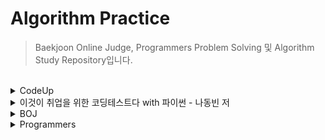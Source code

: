 # Algorithm Practice

> Baekjoon Online Judge, Programmers Problem Solving 및 Algorithm Study Repository입니다.

<br>
<details>
<summary>CodeUp</summary>

### Python 기초 100제
- [6001 - [기초-출력] 출력하기01(설명)(py)](https://github.com/ningpop/Algorithm-Practice/blob/master/CodeUp/Python_Basic_100/6001.py)
- [6002 - [기초-출력] 출력하기02(설명)(py)](https://github.com/ningpop/Algorithm-Practice/blob/master/CodeUp/Python_Basic_100/6002.py)
- [6003 - [기초-출력] 출력하기03(설명)(py)](https://github.com/ningpop/Algorithm-Practice/blob/master/CodeUp/Python_Basic_100/6003.py)
- [6004 - [기초-출력] 출력하기04(설명)(py)](https://github.com/ningpop/Algorithm-Practice/blob/master/CodeUp/Python_Basic_100/6004.py)
- [6005 - [기초-출력] 출력하기05(설명)(py)](https://github.com/ningpop/Algorithm-Practice/blob/master/CodeUp/Python_Basic_100/6005.py)
- [6006 - [기초-출력] 출력하기06(py)](https://github.com/ningpop/Algorithm-Practice/blob/master/CodeUp/Python_Basic_100/6006.py)
- [6007 - [기초-출력] 출력하기07(py)](https://github.com/ningpop/Algorithm-Practice/blob/master/CodeUp/Python_Basic_100/6007.py)
- [6008 - [기초-출력] 출력하기08(py)](https://github.com/ningpop/Algorithm-Practice/blob/master/CodeUp/Python_Basic_100/6008.py)
- [6009 - [기초-입출력] 문자 1개 입력받아 그대로 출력하기(설명)(py)](https://github.com/ningpop/Algorithm-Practice/blob/master/CodeUp/Python_Basic_100/6009.py)
- [6010 - [기초-입출력] 정수 1개 입력받아 int로 변환하여 출력하기(설명)(py)](https://github.com/ningpop/Algorithm-Practice/blob/master/CodeUp/Python_Basic_100/6010.py)
- [6011 - [기초-입출력] 실수 1개 입력받아 변환하여 출력하기(설명)(py)](https://github.com/ningpop/Algorithm-Practice/blob/master/CodeUp/Python_Basic_100/6011.py)
- [6012 - [기초-입출력] 정수 2개 입력받아 그대로 출력하기1(설명)(py)](https://github.com/ningpop/Algorithm-Practice/blob/master/CodeUp/Python_Basic_100/6012.py)
- [6013 - [기초-입출력] 문자 2개 입력받아 순서 바꿔 출력하기1(py)](https://github.com/ningpop/Algorithm-Practice/blob/master/CodeUp/Python_Basic_100/6013.py)
- [6014 - [기초-입출력] 실수 1개 입력받아 3번 출력하기(py)](https://github.com/ningpop/Algorithm-Practice/blob/master/CodeUp/Python_Basic_100/6014.py)
- [6015 - [기초-입출력] 정수 2개 입력받아 그대로 출력하기2(설명)(py)](https://github.com/ningpop/Algorithm-Practice/blob/master/CodeUp/Python_Basic_100/6015.py)
- [6016 - [기초-입출력] 문자 2개 입력받아 순서 바꿔 출력하기2(설명)(py)](https://github.com/ningpop/Algorithm-Practice/blob/master/CodeUp/Python_Basic_100/6016.py)
- [6017 - [기초-입출력] 문장 1개 입력받아 3번 출력하기(설명)(py)](https://github.com/ningpop/Algorithm-Practice/blob/master/CodeUp/Python_Basic_100/6017.py)
- [6018 - [기초-입출력] 시간 입력받아 그대로 출력하기(설명)(py)](https://github.com/ningpop/Algorithm-Practice/blob/master/CodeUp/Python_Basic_100/6018.py)
- [6019 - [기초-입출력] 연월일 입력받아 순서 바꿔 출력하기(py)](https://github.com/ningpop/Algorithm-Practice/blob/master/CodeUp/Python_Basic_100/6019.py)
- [6020 - [기초-입출력] 주민번호 입력받아 형태 바꿔 출력하기(py)](https://github.com/ningpop/Algorithm-Practice/blob/master/CodeUp/Python_Basic_100/6020.py)
- [6021 - [기초-입출력] 단어 1개 입력받아 나누어 출력하기(설명)(py)](https://github.com/ningpop/Algorithm-Practice/blob/master/CodeUp/Python_Basic_100/6021.py)
- [6022 - [기초-입출력] 연월일 입력받아 나누어 출력하기(설명)(py)](https://github.com/ningpop/Algorithm-Practice/blob/master/CodeUp/Python_Basic_100/6022.py)
- [6023 - [기초-입출력] 시분초 입력받아 분만 출력하기(py)](https://github.com/ningpop/Algorithm-Practice/blob/master/CodeUp/Python_Basic_100/6023.py)
- [6024 - [기초-입출력] 단어 2개 입력받아 이어 붙이기(설명)(py)](https://github.com/ningpop/Algorithm-Practice/blob/master/CodeUp/Python_Basic_100/6024.py)
- [6025 - [기초-값변환] 정수 2개 입력받아 합 계산하기(설명)(py)](https://github.com/ningpop/Algorithm-Practice/blob/master/CodeUp/Python_Basic_100/6025.py)
- [6026 - [기초-값변환] 실수 2개 입력받아 합 계산하기(설명)(py)](https://github.com/ningpop/Algorithm-Practice/blob/master/CodeUp/Python_Basic_100/6026.py)
- [6027 - [기초-출력변환] 10진 정수 입력받아 16진수로 출력하기1(설명)(py)](https://github.com/ningpop/Algorithm-Practice/blob/master/CodeUp/Python_Basic_100/6027.py)
- [6028 - [기초-출력변환] 10진 정수 입력받아 16진수로 출력하기2(설명)(py)](https://github.com/ningpop/Algorithm-Practice/blob/master/CodeUp/Python_Basic_100/6028.py)
- [6029 - [기초-값변환] 16진 정수 입력받아 8진수로 출력하기(설명)(py)](https://github.com/ningpop/Algorithm-Practice/blob/master/CodeUp/Python_Basic_100/6029.py)
- [6030 - [기초-값변환] 영문자 1개 입력받아 10진수로 변환하기(설명)(py)](https://github.com/ningpop/Algorithm-Practice/blob/master/CodeUp/Python_Basic_100/6030.py)
- [6031 - [기초-값변환] 정수 입력받아 유니코드 문자로 변환하기(설명)(py)](https://github.com/ningpop/Algorithm-Practice/blob/master/CodeUp/Python_Basic_100/6031.py)
- [6032 - [기초-산술연산] 정수 1개 입력받아 부호 바꾸기(설명)(py)](https://github.com/ningpop/Algorithm-Practice/blob/master/CodeUp/Python_Basic_100/6032.py)
- [6033 - [기초-산술연산] 문자 1개 입력받아 다음 문자 출력하기(설명)(py)](https://github.com/ningpop/Algorithm-Practice/blob/master/CodeUp/Python_Basic_100/6033.py)
- [6034 - [기초-산술연산] 정수 2개 입력받아 차 계산하기(설명)(py)](https://github.com/ningpop/Algorithm-Practice/blob/master/CodeUp/Python_Basic_100/6034.py)
- [6035 - [기초-산술연산] 실수 2개 입력받아 곱 계산하기(설명)(py)](https://github.com/ningpop/Algorithm-Practice/blob/master/CodeUp/Python_Basic_100/6035.py)
- [6036 - [기초-산술연산] 단어 여러 번 출력하기(설명)(py)](https://github.com/ningpop/Algorithm-Practice/blob/master/CodeUp/Python_Basic_100/6036.py)
- [6037 - [기초-산술연산] 문장 여러 번 출력하기(설명)(py)](https://github.com/ningpop/Algorithm-Practice/blob/master/CodeUp/Python_Basic_100/6037.py)
- [6038 - [기초-산술연산] 정수 2개 입력받아 거듭제곱 계산하기(설명)(py)](https://github.com/ningpop/Algorithm-Practice/blob/master/CodeUp/Python_Basic_100/6038.py)
- [6039 - [기초-산술연산] 실수 2개 입력받아 거듭제곱 계산하기(py)](https://github.com/ningpop/Algorithm-Practice/blob/master/CodeUp/Python_Basic_100/6039.py)
- [6040 - [기초-산술연산] 정수 2개 입력받아 나눈 몫 계산하기(설명)(py)](https://github.com/ningpop/Algorithm-Practice/blob/master/CodeUp/Python_Basic_100/6040.py)
- [6041 - [기초-산술연산] 정수 2개 입력받아 나눈 나머지 계산하기(설명)(py)](https://github.com/ningpop/Algorithm-Practice/blob/master/CodeUp/Python_Basic_100/6041.py)
- [6042 - [기초-값변환] 실수 1개 입력받아 소숫점이하 자리 변환하기(설명)(py)](https://github.com/ningpop/Algorithm-Practice/blob/master/CodeUp/Python_Basic_100/6042.py)
- [6043 - [기초-산술연산] 실수 2개 입력받아 나눈 결과 계산하기(py)](https://github.com/ningpop/Algorithm-Practice/blob/master/CodeUp/Python_Basic_100/6043.py)
- [6044 - [기초-산술연산] 정수 2개 입력받아 자동 계산하기(py)](https://github.com/ningpop/Algorithm-Practice/blob/master/CodeUp/Python_Basic_100/6044.py)
- [6045 - [기초-산술연산] 정수 3개 입력받아 합과 평균 출력하기(설명)(py)](https://github.com/ningpop/Algorithm-Practice/blob/master/CodeUp/Python_Basic_100/6045.py)
- [6046 - [기초-비트시프트연산] 정수 1개 입력받아 2배 곱해 출력하기(설명)(py)](https://github.com/ningpop/Algorithm-Practice/blob/master/CodeUp/Python_Basic_100/6046.py)
- [6047 - [기초-비트시프트연산] 2의 거듭제곱 배로 곱해 출력하기(설명)(py)](https://github.com/ningpop/Algorithm-Practice/blob/master/CodeUp/Python_Basic_100/6047.py)
- [6048 - [기초-비교연산] 정수 2개 입력받아 비교하기1(설명)(py)](https://github.com/ningpop/Algorithm-Practice/blob/master/CodeUp/Python_Basic_100/6048.py)
- [6049 - [기초-비교연산] 정수 2개 입력받아 비교하기2(설명)(py)](https://github.com/ningpop/Algorithm-Practice/blob/master/CodeUp/Python_Basic_100/6049.py)
- [6050 - [기초-비교연산] 정수 2개 입력받아 비교하기3(설명)(py)](https://github.com/ningpop/Algorithm-Practice/blob/master/CodeUp/Python_Basic_100/6050.py)
- [6051 - [기초-비교연산] 정수 2개 입력받아 비교하기4(설명)(py)](https://github.com/ningpop/Algorithm-Practice/blob/master/CodeUp/Python_Basic_100/6051.py)
- [6052 - [기초-논리연산] 정수 입력받아 참 거짓 평가하기(설명)(py)](https://github.com/ningpop/Algorithm-Practice/blob/master/CodeUp/Python_Basic_100/6052.py)
- [6053 - [기초-논리연산] 참 거짓 바꾸기(설명)(py)](https://github.com/ningpop/Algorithm-Practice/blob/master/CodeUp/Python_Basic_100/6053.py)
- [6054 - [기초-논리연산] 둘 다 참일 경우만 참 출력하기(설명)(py)](https://github.com/ningpop/Algorithm-Practice/blob/master/CodeUp/Python_Basic_100/6054.py)
- [6055 - [기초-논리연산] 하나라도 참이면 참 출력하기(설명)(py)](https://github.com/ningpop/Algorithm-Practice/blob/master/CodeUp/Python_Basic_100/6055.py)
- [6056 - [기초-논리연산] 참/거짓이 서로 다를 때에만 참 출력하기(설명)(py)](https://github.com/ningpop/Algorithm-Practice/blob/master/CodeUp/Python_Basic_100/6056.py)
- [6057 - [기초-논리연산] 참/거짓이 서로 같을 때에만 참 출력하기(설명)(py)](https://github.com/ningpop/Algorithm-Practice/blob/master/CodeUp/Python_Basic_100/6057.py)
- [6058 - [기초-논리연산] 둘 다 거짓일 경우만 참 출력하기(py)](https://github.com/ningpop/Algorithm-Practice/blob/master/CodeUp/Python_Basic_100/6058.py)
- [6059 - [기초-비트단위논리연산] 비트단위로 NOT 하여 출력하기(설명)(py)](https://github.com/ningpop/Algorithm-Practice/blob/master/CodeUp/Python_Basic_100/6059.py)
- [6060 - [기초-비트단위논리연산] 비트단위로 AND 하여 출력하기(설명)(py)](https://github.com/ningpop/Algorithm-Practice/blob/master/CodeUp/Python_Basic_100/6060.py)
- [6061 - [기초-비트단위논리연산] 비트단위로 OR 하여 출력하기(설명)(py)](https://github.com/ningpop/Algorithm-Practice/blob/master/CodeUp/Python_Basic_100/6061.py)
- [6062 - [기초-비트단위논리연산] 비트단위로 XOR 하여 출력하기(설명)(py)](https://github.com/ningpop/Algorithm-Practice/blob/master/CodeUp/Python_Basic_100/6062.py)
- [6063 - [기초-3항연산] 정수 2개 입력받아 큰 값 출력하기(설명)(py)](https://github.com/ningpop/Algorithm-Practice/blob/master/CodeUp/Python_Basic_100/6063.py)
- [6064 - [기초-3항연산] 정수 3개 입력받아 가장 작은 값 출력하기(설명)(py)](https://github.com/ningpop/Algorithm-Practice/blob/master/CodeUp/Python_Basic_100/6064.py)
- [6065 - [기초-조건/선택실행구조] 정수 3개 입력받아 짝수만 출력하기(설명)(py)](https://github.com/ningpop/Algorithm-Practice/blob/master/CodeUp/Python_Basic_100/6065.py)
- [6066 - [기초-조건/선택실행구조] 정수 3개 입력받아 짝/홀 출력하기(설명)(py)](https://github.com/ningpop/Algorithm-Practice/blob/master/CodeUp/Python_Basic_100/6066.py)
- [6067 - [기초-조건/선택실행구조] 정수 1개 입력받아 분류하기(설명)(py)](https://github.com/ningpop/Algorithm-Practice/blob/master/CodeUp/Python_Basic_100/6067.py)
- [6068 - [기초-조건/선택실행구조] 점수 입력받아 평가 출력하기(설명)(py)](https://github.com/ningpop/Algorithm-Practice/blob/master/CodeUp/Python_Basic_100/6068.py)
- [6069 - [기초-조건/선택실행구조] 평가 입력받아 다르게 출력하기(py)](https://github.com/ningpop/Algorithm-Practice/blob/master/CodeUp/Python_Basic_100/6069.py)
- [6070 - [기초-조건/선택실행구조] 월 입력받아 계절 출력하기(설명)(py)](https://github.com/ningpop/Algorithm-Practice/blob/master/CodeUp/Python_Basic_100/6070.py)
- [6071 - [기초-반복실행구조] 0 입력될 때까지 무한 출력하기(설명)(py)](https://github.com/ningpop/Algorithm-Practice/blob/master/CodeUp/Python_Basic_100/6071.py)
- [6072 - [기초-반복실행구조] 정수 1개 입력받아 카운트다운 출력하기1(설명)(py)](https://github.com/ningpop/Algorithm-Practice/blob/master/CodeUp/Python_Basic_100/6072.py)
- [6073 - [기초-반복실행구조] 정수 1개 입력받아 카운트다운 출력하기2(py)](https://github.com/ningpop/Algorithm-Practice/blob/master/CodeUp/Python_Basic_100/6073.py)
- [6074 - [기초-반복실행구조] 문자 1개 입력받아 알파벳 출력하기(설명)(py)](https://github.com/ningpop/Algorithm-Practice/blob/master/CodeUp/Python_Basic_100/6074.py)
- [6075 - [기초-반복실행구조] 정수 1개 입력받아 그 수까지 출력하기1(py)](https://github.com/ningpop/Algorithm-Practice/blob/master/CodeUp/Python_Basic_100/6075.py)
- [6076 - [기초-반복실행구조] 정수 1개 입력받아 그 수까지 출력하기2(설명)(py)](https://github.com/ningpop/Algorithm-Practice/blob/master/CodeUp/Python_Basic_100/6076.py)
- [6077 - [기초-종합] 짝수 합 구하기(설명)(py)](https://github.com/ningpop/Algorithm-Practice/blob/master/CodeUp/Python_Basic_100/6077.py)
- [6078 - [기초-종합] 원하는 문자가 입력될 때까지 반복 출력하기(py)](https://github.com/ningpop/Algorithm-Practice/blob/master/CodeUp/Python_Basic_100/6078.py)
- [6079 - [기초-종합] 언제까지 더해야 할까?(py)](https://github.com/ningpop/Algorithm-Practice/blob/master/CodeUp/Python_Basic_100/6079.py)
- [6080 - [기초-종합] 주사위 2개 던지기(설명)(py)](https://github.com/ningpop/Algorithm-Practice/blob/master/CodeUp/Python_Basic_100/6080.py)
- [6081 - [기초-종합] 16진수 구구단 출력하기(py)](https://github.com/ningpop/Algorithm-Practice/blob/master/CodeUp/Python_Basic_100/6081.py)
- [6082 - [기초-종합] 3 6 9 게임의 왕이 되자(설명)(py)](https://github.com/ningpop/Algorithm-Practice/blob/master/CodeUp/Python_Basic_100/6082.py)
- [6083 - [기초-종합] 빛 섞어 색 만들기(설명)(py)](https://github.com/ningpop/Algorithm-Practice/blob/master/CodeUp/Python_Basic_100/6083.py)
- [6084 - [기초-종합] 소리 파일 저장용량 계산하기(py)](https://github.com/ningpop/Algorithm-Practice/blob/master/CodeUp/Python_Basic_100/6084.py)
- [6085 - [기초-종합] 그림 파일 저장용량 계산하기(py)](https://github.com/ningpop/Algorithm-Practice/blob/master/CodeUp/Python_Basic_100/6085.py)
- [6086 - [기초-종합] 거기까지! 이제 그만~(설명)(py)](https://github.com/ningpop/Algorithm-Practice/blob/master/CodeUp/Python_Basic_100/6086.py)
- [6087 - [기초-종합] 3의 배수는 통과(설명)(py)](https://github.com/ningpop/Algorithm-Practice/blob/master/CodeUp/Python_Basic_100/6087.py)
- [6088 - [기초-종합] 수 나열하기1(py)](https://github.com/ningpop/Algorithm-Practice/blob/master/CodeUp/Python_Basic_100/6088.py)
- [6089 - [기초-종합] 수 나열하기2(py)](https://github.com/ningpop/Algorithm-Practice/blob/master/CodeUp/Python_Basic_100/6089.py)
- [6090 - [기초-종합] 수 나열하기3(py)](https://github.com/ningpop/Algorithm-Practice/blob/master/CodeUp/Python_Basic_100/6090.py)
- [6091 - [기초-종합] 함께 문제 푸는 날(설명)(py)](https://github.com/ningpop/Algorithm-Practice/blob/master/CodeUp/Python_Basic_100/6091.py)
- [6092 - [기초-리스트] 이상한 출석 번호 부르기1(설명)(py)](https://github.com/ningpop/Algorithm-Practice/blob/master/CodeUp/Python_Basic_100/6092.py)
- [6093 - [기초-리스트] 이상한 출석 번호 부르기2(py)](https://github.com/ningpop/Algorithm-Practice/blob/master/CodeUp/Python_Basic_100/6093.py)
- [6094 - [기초-리스트] 이상한 출석 번호 부르기3(py)](https://github.com/ningpop/Algorithm-Practice/blob/master/CodeUp/Python_Basic_100/6094.py)
- [6095 - [기초-리스트] 바둑판에 흰 돌 놓기(설명)(py)](https://github.com/ningpop/Algorithm-Practice/blob/master/CodeUp/Python_Basic_100/6095.py)
- [6096 - [기초-리스트] 바둑알 십자 뒤집기(py)](https://github.com/ningpop/Algorithm-Practice/blob/master/CodeUp/Python_Basic_100/6096.py)
- [6097 - [기초-리스트] 설탕과자 뽑기(py)](https://github.com/ningpop/Algorithm-Practice/blob/master/CodeUp/Python_Basic_100/6097.py)
- [6098 - [기초-리스트] 성실한 개미(py)](https://github.com/ningpop/Algorithm-Practice/blob/master/CodeUp/Python_Basic_100/6098.py)

### 기초1. 출력문
- [1001 - [기초-출력] 출력하기01(설명)](https://github.com/ningpop/Algorithm-Practice/blob/master/CodeUp/Basic1/1001.cpp)
- [1002 - [기초-출력] 출력하기02(설명)](https://github.com/ningpop/Algorithm-Practice/blob/master/CodeUp/Basic1/1002.cpp)
- [1003 - [기초-출력] 출력하기03(설명)](https://github.com/ningpop/Algorithm-Practice/blob/master/CodeUp/Basic1/1003.cpp)
- [1004 - [기초-출력] 출력하기04(설명)](https://github.com/ningpop/Algorithm-Practice/blob/master/CodeUp/Basic1/1004.cpp)
- [1005 - [기초-출력] 출력하기05(설명)](https://github.com/ningpop/Algorithm-Practice/blob/master/CodeUp/Basic1/1005.cpp)
- [1006 - [기초-출력] 출력하기06(설명)](https://github.com/ningpop/Algorithm-Practice/blob/master/CodeUp/Basic1/1006.cpp)
- [1007 - [기초-출력] 출력하기07(설명)](https://github.com/ningpop/Algorithm-Practice/blob/master/CodeUp/Basic1/1007.cpp)
- [1008 - [기초-출력] 출력하기08(설명)](https://github.com/ningpop/Algorithm-Practice/blob/master/CodeUp/Basic1/1008.cpp)
- [1101 - Hello, World!](https://github.com/ningpop/Algorithm-Practice/blob/master/CodeUp/Basic1/1101.py)
- [1102 - Hello, World! (줄 바꿈 버전)](https://github.com/ningpop/Algorithm-Practice/blob/master/CodeUp/Basic1/1102.py)
- [1103 - 폴더명 출력](https://github.com/ningpop/Algorithm-Practice/blob/master/CodeUp/Basic1/1103.py)
- [1106 - int의 범위](https://github.com/ningpop/Algorithm-Practice/blob/master/CodeUp/Basic1/1106.py)

### 기초2. 입출력문 및 연산자
- [1010 - [기초-입출력] 정수 1개 입력받아 그대로 출력하기(설명)](https://github.com/ningpop/Algorithm-Practice/blob/master/CodeUp/Basic2/1010.cpp)
- [1011 - [기초-입출력] 문자 1개 입력받아 그대로 출력하기(설명)](https://github.com/ningpop/Algorithm-Practice/blob/master/CodeUp/Basic2/1011.cpp)
- [1012 - [기초-입출력] 실수 1개 입력받아 그대로 출력하기(설명)](https://github.com/ningpop/Algorithm-Practice/blob/master/CodeUp/Basic2/1012.cpp)
- [1013 - [기초-입출력] 정수 2개 입력받아 그대로 출력하기(설명)](https://github.com/ningpop/Algorithm-Practice/blob/master/CodeUp/Basic2/1013.cpp)
- [1014 - [기초-입출력] 문자 2개 입력받아 순서 바꿔 출력하기(설명)](https://github.com/ningpop/Algorithm-Practice/blob/master/CodeUp/Basic2/1014.cpp)
- [1015 - [기초-입출력] 실수 입력받아 둘째 자리까지 출력하기(설명)](https://github.com/ningpop/Algorithm-Practice/blob/master/CodeUp/Basic2/1015.cpp)
- [1017 - [기초-입출력] 정수 1개 입력받아 3번 출력하기(설명)](https://github.com/ningpop/Algorithm-Practice/blob/master/CodeUp/Basic2/1017.cpp)
- [1018 - [기초-입출력] 시간 입력받아 그대로 출력하기(설명)](https://github.com/ningpop/Algorithm-Practice/blob/master/CodeUp/Basic2/1018.cpp)
- [1019 - [기초-입출력] 연월일 입력받아 그대로 출력하기](https://github.com/ningpop/Algorithm-Practice/blob/master/CodeUp/Basic2/1019.cpp)
- [1020 - [기초-입출력] 주민번호 입력받아 형태 바꿔 출력하기](https://github.com/ningpop/Algorithm-Practice/blob/master/CodeUp/Basic2/1020.cpp)
- [1021 - [기초-입출력] 단어 1개 입력받아 그대로 출력하기(설명)](https://github.com/ningpop/Algorithm-Practice/blob/master/CodeUp/Basic2/1021.cpp)
- [1022 - [기초-입출력] 문장 1개 입력받아 그대로 출력하기(설명)](https://github.com/ningpop/Algorithm-Practice/blob/master/CodeUp/Basic2/1022.cpp)
- [1023 - [기초-입출력] 실수 1개 입력받아 부분별로 출력하기(설명)](https://github.com/ningpop/Algorithm-Practice/blob/master/CodeUp/Basic2/1023.cpp)
- [1024 - [기초-입출력] 단어 1개 입력받아 나누어 출력하기(설명)](https://github.com/ningpop/Algorithm-Practice/blob/master/CodeUp/Basic2/1024.cpp)
- [1025 - [기초-입출력] 정수 1개 입력받아 나누어 출력하기(설명)](https://github.com/ningpop/Algorithm-Practice/blob/master/CodeUp/Basic2/1025.cpp)
- [1026 - [기초-입출력] 시분초 입력받아 분만 출력하기(설명)](https://github.com/ningpop/Algorithm-Practice/blob/master/CodeUp/Basic2/1026.cpp)
- [1027 - [기초-입출력] 년월일 입력 받아 형식 바꿔 출력하기(설명)](https://github.com/ningpop/Algorithm-Practice/blob/master/CodeUp/Basic2/1027.cpp)
- [1028 - [기초-데이터형] 정수 1개 입력받아 그대로 출력하기2(설명)](https://github.com/ningpop/Algorithm-Practice/blob/master/CodeUp/Basic2/1028.cpp)
- [1029 - [기초-데이터형] 실수 1개 입력받아 그대로 출력하기2(설명)](https://github.com/ningpop/Algorithm-Practice/blob/master/CodeUp/Basic2/1029.cpp)
- [1030 - [기초-데이터형] 정수 1개 입력받아 그대로 출력하기3(설명)](https://github.com/ningpop/Algorithm-Practice/blob/master/CodeUp/Basic2/1030.cpp)
- [1031 - [기초-출력변환] 10진 정수 1개 입력받아 8진수로 출력하기(설명)](https://github.com/ningpop/Algorithm-Practice/blob/master/CodeUp/Basic2/1031.cpp)
- [1032 - [기초-출력변환] 10진 정수 입력받아 16진수로 출력하기1(설명)](https://github.com/ningpop/Algorithm-Practice/blob/master/CodeUp/Basic2/1032.cpp)
- [1033 - [기초-출력변환] 10진 정수 입력받아 16진수로 출력하기2(설명)](https://github.com/ningpop/Algorithm-Practice/blob/master/CodeUp/Basic2/1033.cpp)
- [1034 - [기초-출력변환] 8진 정수 1개 입력받아 10진수로 출력하기(설명)](https://github.com/ningpop/Algorithm-Practice/blob/master/CodeUp/Basic2/1034.cpp)
- [1035 - [기초-출력변환] 16진 정수 1개 입력받아 8진수로 출력하기(설명)](https://github.com/ningpop/Algorithm-Practice/blob/master/CodeUp/Basic2/1035.cpp)
- [1036 - [기초-출력변환] 영문자 1개 입력받아 10진수로 출력하기(설명)](https://github.com/ningpop/Algorithm-Practice/blob/master/CodeUp/Basic2/1036.cpp)
- [1037 - [기초-출력변환] 정수 입력받아 아스키 문자로 출력하기](https://github.com/ningpop/Algorithm-Practice/blob/master/CodeUp/Basic2/1037.cpp)
- [1038 - [기초-산술연산] 정수 2개 입력받아 합 출력하기1(설명)](https://github.com/ningpop/Algorithm-Practice/blob/master/CodeUp/Basic2/1038.cpp)
- [1039 - [기초-산술연산] 정수 2개 입력받아 합 출력하기2(설명)](https://github.com/ningpop/Algorithm-Practice/blob/master/CodeUp/Basic2/1039.cpp)
- [1040 - [기초-산술연산] 정수 1개 입력받아 부호 바꿔 출력하기(설명)](https://github.com/ningpop/Algorithm-Practice/blob/master/CodeUp/Basic2/1040.cpp)
- [1041 - [기초-산술연산] 문자 1개 입력받아 다음 문자 출력하기(설명)](https://github.com/ningpop/Algorithm-Practice/blob/master/CodeUp/Basic2/1041.cpp)
- [1042 - [기초-산술연산] 정수 2개 입력받아 나눈 몫 출력하기(설명)](https://github.com/ningpop/Algorithm-Practice/blob/master/CodeUp/Basic2/1042.cpp)
- [1043 - [기초-산술연산] 정수 2개 입력받아 나눈 나머지 출력하기(설명)](https://github.com/ningpop/Algorithm-Practice/blob/master/CodeUp/Basic2/1043.cpp)
- [1044 - [기초-산술연산] 정수 1개 입력받아 1 더해 출력하기(설명)](https://github.com/ningpop/Algorithm-Practice/blob/master/CodeUp/Basic2/1044.cpp)
- [1045 - [기초-산술연산] 정수 2개 입력받아 자동 계산하기](https://github.com/ningpop/Algorithm-Practice/blob/master/CodeUp/Basic2/1045.cpp)
- [1046 - [기초-산술연산] 정수 3개 입력받아 합과 평균 출력하기](https://github.com/ningpop/Algorithm-Practice/blob/master/CodeUp/Basic2/1046.cpp)
- [1047 - [기초-비트시프트연산] 정수 1개 입력받아 2배 곱해 출력하기(설명)](https://github.com/ningpop/Algorithm-Practice/blob/master/CodeUp/Basic2/1047.cpp)
- [1048 - [기초-비트시프트연산] 한 번에 2의 거듭제곱 배로 출력하기(설명)](https://github.com/ningpop/Algorithm-Practice/blob/master/CodeUp/Basic2/1048.cpp)
- [1049 - [기초-비교연산] 두 정수 입력받아 비교하기1(설명)](https://github.com/ningpop/Algorithm-Practice/blob/master/CodeUp/Basic2/1049.cpp)
- [1050 - [기초-비교연산] 두 정수 입력받아 비교하기2(설명)](https://github.com/ningpop/Algorithm-Practice/blob/master/CodeUp/Basic2/1050.cpp)
- [1051 - [기초-비교연산] 두 정수 입력받아 비교하기3(설명)](https://github.com/ningpop/Algorithm-Practice/blob/master/CodeUp/Basic2/1051.cpp)
- [1052 - [기초-비교연산] 두 정수 입력받아 비교하기4(설명)](https://github.com/ningpop/Algorithm-Practice/blob/master/CodeUp/Basic2/1052.cpp)
- [1053 - [기초-논리연산] 참 거짓 바꾸기(설명)](https://github.com/ningpop/Algorithm-Practice/blob/master/CodeUp/Basic2/1053.cpp)
- [1054 - [기초-논리연산] 둘 다 참일 경우만 참 출력하기(설명)](https://github.com/ningpop/Algorithm-Practice/blob/master/CodeUp/Basic2/1054.cpp)
- [1055 - [기초-논리연산] 하나라도 참이면 참 출력하기(설명)](https://github.com/ningpop/Algorithm-Practice/blob/master/CodeUp/Basic2/1055.cpp)
- [1056 - [기초-논리연산] 참/거짓이 서로 다를 때에만 참 출력하기(설명)](https://github.com/ningpop/Algorithm-Practice/blob/master/CodeUp/Basic2/1056.cpp)
- [1057 - [기초-논리연산] 참/거짓이 서로 같을 때에만 참 출력하기](https://github.com/ningpop/Algorithm-Practice/blob/master/CodeUp/Basic2/1057.cpp)
- [1058 - [기초-논리연산] 둘 다 거짓일 경우만 참 출력하기](https://github.com/ningpop/Algorithm-Practice/blob/master/CodeUp/Basic2/1058.cpp)
- [1059 - [기초-비트단위논리연산] 비트단위로 NOT 하여 출력하기(설명)](https://github.com/ningpop/Algorithm-Practice/blob/master/CodeUp/Basic2/1059.cpp)
- [1060 - [기초-비트단위논리연산] 비트단위로 AND 하여 출력하기(설명)](https://github.com/ningpop/Algorithm-Practice/blob/master/CodeUp/Basic2/1060.cpp)
- [1061 - [기초-비트단위논리연산] 비트단위로 OR 하여 출력하기(설명)](https://github.com/ningpop/Algorithm-Practice/blob/master/CodeUp/Basic2/1061.cpp)
- [1062 - [기초-비트단위논리연산] 비트단위로 XOR 하여 출력하기(설명)](https://github.com/ningpop/Algorithm-Practice/blob/master/CodeUp/Basic2/1062.cpp)
- [1063 - [기초-삼항연산] 두 정수 입력받아 큰 수 출력하기(설명)](https://github.com/ningpop/Algorithm-Practice/blob/master/CodeUp/Basic2/1063.cpp)
- [1064 - [기초-삼항연산] 정수 3개 입력받아 가장 작은 수 출력하기(설명)](https://github.com/ningpop/Algorithm-Practice/blob/master/CodeUp/Basic2/1064.cpp)
- [1085 - [기초-종합] 소리 파일 저장용량 계산하기(설명)](https://github.com/ningpop/Algorithm-Practice/blob/master/CodeUp/Basic2/1085.cpp)
- [1086 - [기초-종합] 그림 파일 저장용량 계산하기(설명)](https://github.com/ningpop/Algorithm-Practice/blob/master/CodeUp/Basic2/1086.cpp)
- [1110 - 정수 그대로 출력하기](https://github.com/ningpop/Algorithm-Practice/blob/master/CodeUp/Basic2/1110.py)
- [1111 - %출력](https://github.com/ningpop/Algorithm-Practice/blob/master/CodeUp/Basic2/1111.py)
- [1112 - 두 정수 출력](https://github.com/ningpop/Algorithm-Practice/blob/master/CodeUp/Basic2/1112.py)
- [1113 - 바꿔서 출력하기](https://github.com/ningpop/Algorithm-Practice/blob/master/CodeUp/Basic2/1113.py)
- [1114 - 두 정수의 덧셈](https://github.com/ningpop/Algorithm-Practice/blob/master/CodeUp/Basic2/1114.py)
- [1115 - 두 정수의 덧셈 (64비트)](https://github.com/ningpop/Algorithm-Practice/blob/master/CodeUp/Basic2/1115.py)
- [1116 - 사칙연산 계산기](https://github.com/ningpop/Algorithm-Practice/blob/master/CodeUp/Basic2/1116.py)
- [1117 - 두 실수의 곱](https://github.com/ningpop/Algorithm-Practice/blob/master/CodeUp/Basic2/1117.py)
- [1118 - 삼각형의 넓이 구하기](https://github.com/ningpop/Algorithm-Practice/blob/master/CodeUp/Basic2/1118.py)
- [1119 - 일을 시간으로 변환](https://github.com/ningpop/Algorithm-Practice/blob/master/CodeUp/Basic2/1119.py)
- [1120 - 세 수의 평균](https://github.com/ningpop/Algorithm-Practice/blob/master/CodeUp/Basic2/1120.py)
- [1121 - 나머지 구하기](https://github.com/ningpop/Algorithm-Practice/blob/master/CodeUp/Basic2/1121.py)
- [1122 - 초를 분/초로 변환](https://github.com/ningpop/Algorithm-Practice/blob/master/CodeUp/Basic2/1122.py)
- [1123 - 섭씨 온도를 화씨 온도로 변환](https://github.com/ningpop/Algorithm-Practice/blob/master/CodeUp/Basic2/1123.py)
- [1125 - 8진수 16진수 변환](https://github.com/ningpop/Algorithm-Practice/blob/master/CodeUp/Basic2/1125.py)
- [1131 - 문자 출력하기](https://github.com/ningpop/Algorithm-Practice/blob/master/CodeUp/Basic2/1131.py)
- [1132 - 문자열 출력하기](https://github.com/ningpop/Algorithm-Practice/blob/master/CodeUp/Basic2/1132.py)
- [1133 - 공백이 있는 문자열 입출력](https://github.com/ningpop/Algorithm-Practice/blob/master/CodeUp/Basic2/1133.py)
- [1135 - 관계연산자 1](https://github.com/ningpop/Algorithm-Practice/blob/master/CodeUp/Basic2/1135.py)
- [1136 - 관계연산자 2](https://github.com/ningpop/Algorithm-Practice/blob/master/CodeUp/Basic2/1136.py)
- [1137 - 관계연산자 3](https://github.com/ningpop/Algorithm-Practice/blob/master/CodeUp/Basic2/1137.py)
- [1138 - 논리 연산자(NOT)](https://github.com/ningpop/Algorithm-Practice/blob/master/CodeUp/Basic2/1138.py)
- [1139 - 논리 연산자(AND)](https://github.com/ningpop/Algorithm-Practice/blob/master/CodeUp/Basic2/1139.py)
- [1140 - 논리 연산자(OR)](https://github.com/ningpop/Algorithm-Practice/blob/master/CodeUp/Basic2/1140.py)
- [1143 - 비트 연산자(AND)](https://github.com/ningpop/Algorithm-Practice/blob/master/CodeUp/Basic2/1143.py)
- [1144 - 비트 연산자(OR)](https://github.com/ningpop/Algorithm-Practice/blob/master/CodeUp/Basic2/1144.py)
- [1147 - 비트 연산자(<<)](https://github.com/ningpop/Algorithm-Practice/blob/master/CodeUp/Basic2/1147.py)
- [1148 - 비트 연산자(>>)](https://github.com/ningpop/Algorithm-Practice/blob/master/CodeUp/Basic2/1148.py)
- [1149 - 두 수 중 큰 수](https://github.com/ningpop/Algorithm-Practice/blob/master/CodeUp/Basic2/1149.py)
- [1150 - 세 수 중 가장 작은 수](https://github.com/ningpop/Algorithm-Practice/blob/master/CodeUp/Basic2/1150.py)

### 기초3. if ~ else
- [1065 - [기초-조건/선택실행구조] 정수 3개 입력받아 짝수만 출력하기(설명)](https://github.com/ningpop/Algorithm-Practice/blob/master/CodeUp/Basic3/1065.cpp)
- [1066 - [기초-조건/선택실행구조] 정수 3개 입력받아 짝/홀 출력하기(설명)](https://github.com/ningpop/Algorithm-Practice/blob/master/CodeUp/Basic3/1066.cpp)
- [1067 - [기초-조건/선택실행구조] 정수 1개 입력받아 분석하기(설명)](https://github.com/ningpop/Algorithm-Practice/blob/master/CodeUp/Basic3/1067.cpp)
- [1068 - [기초-조건/선택실행구조] 정수 1개 입력받아 평가 출력하기(설명)](https://github.com/ningpop/Algorithm-Practice/blob/master/CodeUp/Basic3/1068.cpp)
- [1069 - [기초-조건/선택실행구조] 평가 입력받아 다르게 출력하기(설명)](https://github.com/ningpop/Algorithm-Practice/blob/master/CodeUp/Basic3/1069.cpp)
- [1070 - [기초-조건/선택실행구조] 월 입력받아 계절 출력하기(설명)](https://github.com/ningpop/Algorithm-Practice/blob/master/CodeUp/Basic3/1070.cpp)
- [1151 - 10보다 작은 수](https://github.com/ningpop/Algorithm-Practice/blob/master/CodeUp/Basic3/1151.py)
- [1152 - 10보다 작은 수 (else 버전)](https://github.com/ningpop/Algorithm-Practice/blob/master/CodeUp/Basic3/1152.py)
- [1153 - 두 수의 대소 비교](https://github.com/ningpop/Algorithm-Practice/blob/master/CodeUp/Basic3/1153.py)
- [1154 - 큰수 - 작은수](https://github.com/ningpop/Algorithm-Practice/blob/master/CodeUp/Basic3/1154.py)
- [1155 - 7의 배수](https://github.com/ningpop/Algorithm-Practice/blob/master/CodeUp/Basic3/1155.py)
- [1156 - 홀수 짝수 구별](https://github.com/ningpop/Algorithm-Practice/blob/master/CodeUp/Basic3/1156.py)
- [1157 - 특별한 공 던지기 1](https://github.com/ningpop/Algorithm-Practice/blob/master/CodeUp/Basic3/1157.py)
- [1158 - 특별한 공 던지기 2](https://github.com/ningpop/Algorithm-Practice/blob/master/CodeUp/Basic3/1158.py)
- [1159 - 특별한 공 던지기 3](https://github.com/ningpop/Algorithm-Practice/blob/master/CodeUp/Basic3/1159.py)
- [1160 - 아르바이트 가는 날](https://github.com/ningpop/Algorithm-Practice/blob/master/CodeUp/Basic3/1160.py)
- [1161 - 홀수와 짝수 그리고 더하기](https://github.com/ningpop/Algorithm-Practice/blob/master/CodeUp/Basic3/1161.py)
- [1162 - 당신의 사주를 봐 드립니다 1](https://github.com/ningpop/Algorithm-Practice/blob/master/CodeUp/Basic3/1162.py)
- [1163 - 당신의 사주를 봐 드립니다 2](https://github.com/ningpop/Algorithm-Practice/blob/master/CodeUp/Basic3/1163.py)
- [1164 - 터널 통과하기 1](https://github.com/ningpop/Algorithm-Practice/blob/master/CodeUp/Basic3/1164.py)
- [1165 - 축구의 신 1](https://github.com/ningpop/Algorithm-Practice/blob/master/CodeUp/Basic3/1165.py)
- [1166 - 윤년 판별](https://github.com/ningpop/Algorithm-Practice/blob/master/CodeUp/Basic3/1166.py)
- [1167 - 두 번째로 작은 수](https://github.com/ningpop/Algorithm-Practice/blob/master/CodeUp/Basic3/1167.py)
- [1168 - 나이 계산 1](https://github.com/ningpop/Algorithm-Practice/blob/master/CodeUp/Basic3/1168.py)
- [1169 - 나이 계산 2](https://github.com/ningpop/Algorithm-Practice/blob/master/CodeUp/Basic3/1169.py)
- [1170 - 당신의 학번은? 1](https://github.com/ningpop/Algorithm-Practice/blob/master/CodeUp/Basic3/1170.py)
- [1170 - 당신의 학번은? 2](https://github.com/ningpop/Algorithm-Practice/blob/master/CodeUp/Basic3/1170.py)
- [1170 - 세 수 정렬하기](https://github.com/ningpop/Algorithm-Practice/blob/master/CodeUp/Basic3/1170.py)
- [1170 - 30분전](https://github.com/ningpop/Algorithm-Practice/blob/master/CodeUp/Basic3/1170.py)
- [1180 - 만능 휴지통](https://github.com/ningpop/Algorithm-Practice/blob/master/CodeUp/Basic3/1180.py)
- [1201 - 정수 판별](https://github.com/ningpop/Algorithm-Practice/blob/master/CodeUp/Basic3/1201.py)
- [1202 - 등급 판정](https://github.com/ningpop/Algorithm-Practice/blob/master/CodeUp/Basic3/1202.py)
- [1203 - 비만도 측정 0](https://github.com/ningpop/Algorithm-Practice/blob/master/CodeUp/Basic3/1203.py)
- [1204 - 영어 서수로 표현하기](https://github.com/ningpop/Algorithm-Practice/blob/master/CodeUp/Basic3/1204.py)
- [1205 - 최댓값](https://github.com/ningpop/Algorithm-Practice/blob/master/CodeUp/Basic3/1205.py)
- [1206 - 배수](https://github.com/ningpop/Algorithm-Practice/blob/master/CodeUp/Basic3/1206.py)
- [1207 - 윷놀이](https://github.com/ningpop/Algorithm-Practice/blob/master/CodeUp/Basic3/1207.py)
- [1210 - 칼로리 계산하기](https://github.com/ningpop/Algorithm-Practice/blob/master/CodeUp/Basic3/1210.py)
- [1212 - 삼각형의 성립 조건](https://github.com/ningpop/Algorithm-Practice/blob/master/CodeUp/Basic3/1212.py)
- [1214 - 이 달은 며칠까지 있을까?](https://github.com/ningpop/Algorithm-Practice/blob/master/CodeUp/Basic3/1214.py)
- [1216 - 컨설팅 회사](https://github.com/ningpop/Algorithm-Practice/blob/master/CodeUp/Basic3/1216.py)
- [1218 - 삼각형 판단하기](https://github.com/ningpop/Algorithm-Practice/blob/master/CodeUp/Basic3/1218.py)
- [1222 - 축구의 신 2](https://github.com/ningpop/Algorithm-Practice/blob/master/CodeUp/Basic3/1222.py)
- [1224 - 분수 크기 비교](https://github.com/ningpop/Algorithm-Practice/blob/master/CodeUp/Basic3/1224.py)
- [1226 - 이번 주 로또](https://github.com/ningpop/Algorithm-Practice/blob/master/CodeUp/Basic3/1226.py)
- [1228 - 비만도 측정 1](https://github.com/ningpop/Algorithm-Practice/blob/master/CodeUp/Basic3/1228.py)
- [1229 - 비만도 측정 2](https://github.com/ningpop/Algorithm-Practice/blob/master/CodeUp/Basic3/1229.py)
- [1230 - 터널 통과하기 2](https://github.com/ningpop/Algorithm-Practice/blob/master/CodeUp/Basic3/1230.py)
- [1231 - 계산기 1](https://github.com/ningpop/Algorithm-Practice/blob/master/CodeUp/Basic3/1231.py)

### 기초4-1. 단순 반복문
- [1071 - [기초-반복실행구조] 0 입력될 때까지 무한 출력하기1(설명)](https://github.com/ningpop/Algorithm-Practice/blob/master/CodeUp/Basic4-1/1071.cpp)
- [1072 - [기초-반복실행구조] 정수 입력받아 계속 출력하기(설명)](https://github.com/ningpop/Algorithm-Practice/blob/master/CodeUp/Basic4-1/1072.cpp)
- [1073 - [기초-반복실행구조] 0 입력될 때까지 무한 출력하기2(설명)](https://github.com/ningpop/Algorithm-Practice/blob/master/CodeUp/Basic4-1/1073.cpp)
- [1074 - [기초-반복실행구조] 정수 1개 입력받아 카운트다운 출력하기1(설명)](https://github.com/ningpop/Algorithm-Practice/blob/master/CodeUp/Basic4-1/1074.cpp)
- [1075 - [기초-반복실행구조] 정수 1개 입력받아 카운트다운 출력하기2(설명)](https://github.com/ningpop/Algorithm-Practice/blob/master/CodeUp/Basic4-1/1075.cpp)
- [1076 - [기초-반복실행구조] 문자 1개 입력받아 알파벳 출력하기(설명)](https://github.com/ningpop/Algorithm-Practice/blob/master/CodeUp/Basic4-1/1076.cpp)
- [1077 - [기초-반복실행구조] 정수 1개 입력받아 그 수까지 출력하기(설명)](https://github.com/ningpop/Algorithm-Practice/blob/master/CodeUp/Basic4-1/1077.cpp)
- [1078 - [기초-종합] 짝수 합 구하기(설명)](https://github.com/ningpop/Algorithm-Practice/blob/master/CodeUp/Basic4-1/1078.cpp)
- [1079 - [기초-종합] 원하는 문자가 입력될 때까지 반복 출력하기](https://github.com/ningpop/Algorithm-Practice/blob/master/CodeUp/Basic4-1/1079.cpp)
- [1080 - [기초-종합] 언제까지 더해야 할까?](https://github.com/ningpop/Algorithm-Practice/blob/master/CodeUp/Basic4-1/1080.cpp)
- [1083 - [기초-종합] 3 6 9 게임의 왕이 되자!(설명)](https://github.com/ningpop/Algorithm-Practice/blob/master/CodeUp/Basic4-1/1083.cpp)
- [1087 - [기초-종합] 여기까지! 이제 그만~(설명)](https://github.com/ningpop/Algorithm-Practice/blob/master/CodeUp/Basic4-1/1087.cpp)
- [1088 - [기초-종합] 3의 배수는 통과?(설명)](https://github.com/ningpop/Algorithm-Practice/blob/master/CodeUp/Basic4-1/1088.cpp)
- [1089 - [기초-종합] 수 나열하기1](https://github.com/ningpop/Algorithm-Practice/blob/master/CodeUp/Basic4-1/1089.cpp)
- [1090 - [기초-종합] 수 나열하기2](https://github.com/ningpop/Algorithm-Practice/blob/master/CodeUp/Basic4-1/1090.cpp)

</details>

<details>
<summary>이것이 취업을 위한 코딩테스트다 with 파이썬 - 나동빈 저</summary>

### Part 02. 주요 알고리즘 이론과 실전 문제
- Chapter 03. 그리디
    - [예제 3-1. 거스름돈](https://github.com/ningpop/Algorithm-Practice/blob/master/이것이_취업을_위한_코딩테스트다/Part_02.주요_알고리즘_이론과_실전_문제/Chap03.그리디/3-1.예제_거스름돈.py)
    - [실전 3-2. 큰 수의 법칙-1](https://github.com/ningpop/Algorithm-Practice/blob/master/이것이_취업을_위한_코딩테스트다/Part_02.주요_알고리즘_이론과_실전_문제/Chap03.그리디/3-2.실전_큰_수의_법칙-1.py)
    - [실전 3-2. 큰 수의 법칙-2](https://github.com/ningpop/Algorithm-Practice/blob/master/이것이_취업을_위한_코딩테스트다/Part_02.주요_알고리즘_이론과_실전_문제/Chap03.그리디/3-2.실전_큰_수의_법칙-2.py)
    - [실전 3-3. 숫자 카드 게임-1](https://github.com/ningpop/Algorithm-Practice/blob/master/이것이_취업을_위한_코딩테스트다/Part_02.주요_알고리즘_이론과_실전_문제/Chap03.그리디/3-3.실전_숫자_카드_게임-1.py)
    - [실전 3-3. 숫자 카드 게임-2](https://github.com/ningpop/Algorithm-Practice/blob/master/이것이_취업을_위한_코딩테스트다/Part_02.주요_알고리즘_이론과_실전_문제/Chap03.그리디/3-3.실전_숫자_카드_게임-2.py)
    - [실전 3-4. 1이 될 때까지-1](https://github.com/ningpop/Algorithm-Practice/blob/master/이것이_취업을_위한_코딩테스트다/Part_02.주요_알고리즘_이론과_실전_문제/Chap03.그리디/3-4.실전_1이_될_때까지-1.py)
    - [실전 3-4. 1이 될 때까지-2](https://github.com/ningpop/Algorithm-Practice/blob/master/이것이_취업을_위한_코딩테스트다/Part_02.주요_알고리즘_이론과_실전_문제/Chap03.그리디/3-4.실전_1이_될_때까지-2.py)
- Chapter 04. 구현
    - [예제 4-1. 상하좌우](https://github.com/ningpop/Algorithm-Practice/blob/master/이것이_취업을_위한_코딩테스트다/Part_02.주요_알고리즘_이론과_실전_문제/Chap04.구현/4-1.예제_상하좌우.py)
    - [예제 4-2. 시각](https://github.com/ningpop/Algorithm-Practice/blob/master/이것이_취업을_위한_코딩테스트다/Part_02.주요_알고리즘_이론과_실전_문제/Chap04.구현/4-2.예제_시각.py)
    - [실전 4-3. 왕실의 나이트](https://github.com/ningpop/Algorithm-Practice/blob/master/이것이_취업을_위한_코딩테스트다/Part_02.주요_알고리즘_이론과_실전_문제/Chap04.구현/4-3.실전_왕실의_나이트.py)
    - [실전 4-4. 게임 개발](https://github.com/ningpop/Algorithm-Practice/blob/master/이것이_취업을_위한_코딩테스트다/Part_02.주요_알고리즘_이론과_실전_문제/Chap04.구현/4-4.실전_게임_개발.py)
- Chapter 05. DFS/BFS
    - [예제 5-1-1. 스택](https://github.com/ningpop/Algorithm-Practice/blob/master/이것이_취업을_위한_코딩테스트다/Part_02.주요_알고리즘_이론과_실전_문제/Chap05.DFS,BFS/5-1-1.예제_스택.py)
    - [예제 5-1-2. 큐](https://github.com/ningpop/Algorithm-Practice/blob/master/이것이_취업을_위한_코딩테스트다/Part_02.주요_알고리즘_이론과_실전_문제/Chap05.DFS,BFS/5-1-2.예제_큐.py)
    - [예제 5-1-3. 재귀 함수](https://github.com/ningpop/Algorithm-Practice/blob/master/이것이_취업을_위한_코딩테스트다/Part_02.주요_알고리즘_이론과_실전_문제/Chap05.DFS,BFS/5-1-3.예제_재귀_함수.py)
    - [예제 5-1-4. 재귀 함수 종료](https://github.com/ningpop/Algorithm-Practice/blob/master/이것이_취업을_위한_코딩테스트다/Part_02.주요_알고리즘_이론과_실전_문제/Chap05.DFS,BFS/5-1-4.예제_재귀_함수_종료.py)
    - [예제 5-1-5. 2가지 방식으로 구현한 팩토리얼](https://github.com/ningpop/Algorithm-Practice/blob/master/이것이_취업을_위한_코딩테스트다/Part_02.주요_알고리즘_이론과_실전_문제/Chap05.DFS,BFS/5-1-5.예제_2가지_방식으로_구현한_팩토리얼.py)
    - [예제 5-2-1. 인접 행렬 방식](https://github.com/ningpop/Algorithm-Practice/blob/master/이것이_취업을_위한_코딩테스트다/Part_02.주요_알고리즘_이론과_실전_문제/Chap05.DFS,BFS/5-2-1.예제_인접_행렬_방식.py)
    - [예제 5-2-2. 인접 리스트 방식](https://github.com/ningpop/Algorithm-Practice/blob/master/이것이_취업을_위한_코딩테스트다/Part_02.주요_알고리즘_이론과_실전_문제/Chap05.DFS,BFS/5-2-2.예제_인접_리스트_방식.py)
    - [예제 5-2-3. DFS](https://github.com/ningpop/Algorithm-Practice/blob/master/이것이_취업을_위한_코딩테스트다/Part_02.주요_알고리즘_이론과_실전_문제/Chap05.DFS,BFS/5-2-3.예제_DFS.py)
    - [예제 5-2-4. BFS](https://github.com/ningpop/Algorithm-Practice/blob/master/이것이_취업을_위한_코딩테스트다/Part_02.주요_알고리즘_이론과_실전_문제/Chap05.DFS,BFS/5-2-4.예제_BFS.py)
    - [실전 5-3. 음료수 얼려 먹기](https://github.com/ningpop/Algorithm-Practice/blob/master/이것이_취업을_위한_코딩테스트다/Part_02.주요_알고리즘_이론과_실전_문제/Chap05.DFS,BFS/5-3.실전_음료수_얼려_먹기.py)
    - [실전 5-4. 미로 탈출](https://github.com/ningpop/Algorithm-Practice/blob/master/이것이_취업을_위한_코딩테스트다/Part_02.주요_알고리즘_이론과_실전_문제/Chap05.DFS,BFS/5-4.실전_미로_탈출.py)
- Chapter 06. 정렬
    - [예제 6-1-1. 선택 정렬](https://github.com/ningpop/Algorithm-Practice/blob/master/이것이_취업을_위한_코딩테스트다/Part_02.주요_알고리즘_이론과_실전_문제/Chap06.정렬/6-1-1.예제_선택_정렬.py)
    - [예제 6-1-2. 삽입 정렬](https://github.com/ningpop/Algorithm-Practice/blob/master/이것이_취업을_위한_코딩테스트다/Part_02.주요_알고리즘_이론과_실전_문제/Chap06.정렬/6-1-2.예제_삽입_정렬.py)
    - [예제 6-1-3. 퀵 정렬](https://github.com/ningpop/Algorithm-Practice/blob/master/이것이_취업을_위한_코딩테스트다/Part_02.주요_알고리즘_이론과_실전_문제/Chap06.정렬/6-1-3.예제_퀵_정렬.py)
    - [예제 6-1-4. 퀵 정렬 파이썬](https://github.com/ningpop/Algorithm-Practice/blob/master/이것이_취업을_위한_코딩테스트다/Part_02.주요_알고리즘_이론과_실전_문제/Chap06.정렬/6-1-4.예제_퀵_정렬_파이썬.py)
    - [예제 6-1-5. 계수 정렬](https://github.com/ningpop/Algorithm-Practice/blob/master/이것이_취업을_위한_코딩테스트다/Part_02.주요_알고리즘_이론과_실전_문제/Chap06.정렬/6-1-5.예제_계수_정렬.py)
    - [실전 6-2. 위에서 아래로](https://github.com/ningpop/Algorithm-Practice/blob/master/이것이_취업을_위한_코딩테스트다/Part_02.주요_알고리즘_이론과_실전_문제/Chap06.정렬/6-2.실전_위에서_아래로.py)
    - [실전 6-3. 성적이 낮은 순서로 학생 출력하기](https://github.com/ningpop/Algorithm-Practice/blob/master/이것이_취업을_위한_코딩테스트다/Part_02.주요_알고리즘_이론과_실전_문제/Chap06.정렬/6-3.실전_성적이_낮은_순서로_학생_출력하기.py)
    - [실전 6-4. 두 배열의 원소 교체](https://github.com/ningpop/Algorithm-Practice/blob/master/이것이_취업을_위한_코딩테스트다/Part_02.주요_알고리즘_이론과_실전_문제/Chap06.정렬/6-4.실전_두_배열의_원소_교체.py)

### Part 03. 알고리즘 유형별 기출문제
- Chapter 11. 그리디 문제
    - [Q 01. 모험가 길드](https://github.com/ningpop/Algorithm-Practice/blob/master/이것이_취업을_위한_코딩테스트다/Part_03.알고리즘_유형별_기출문제/Chap11.그리디_문제/Q01.모험가_길드.py)
    - [Q 02. 곱하기 혹은 더하기](https://github.com/ningpop/Algorithm-Practice/blob/master/이것이_취업을_위한_코딩테스트다/Part_03.알고리즘_유형별_기출문제/Chap11.그리디_문제/Q02.곱하기_혹은_더하기.py)
    - [Q 03. 문자열 뒤집기](https://github.com/ningpop/Algorithm-Practice/blob/master/이것이_취업을_위한_코딩테스트다/Part_03.알고리즘_유형별_기출문제/Chap11.그리디_문제/Q03.문자열_뒤집기.py)
    - [Q 04. 만들 수 없는 금액](https://github.com/ningpop/Algorithm-Practice/blob/master/이것이_취업을_위한_코딩테스트다/Part_03.알고리즘_유형별_기출문제/Chap11.그리디_문제/Q04.만들_수_없는_금액.py)
    - [Q 05. 볼링공 고르기](https://github.com/ningpop/Algorithm-Practice/blob/master/이것이_취업을_위한_코딩테스트다/Part_03.알고리즘_유형별_기출문제/Chap11.그리디_문제/Q05.볼링공_고르기.py)
    - [Q 06. 무지의 먹방 라이브](https://github.com/ningpop/Algorithm-Practice/blob/master/이것이_취업을_위한_코딩테스트다/Part_03.알고리즘_유형별_기출문제/Chap11.그리디_문제/Q06.무지의_먹방_라이브.py)
- Chapter 12. 구현 문제
    - [Q 07. 럭키 스트레이트](https://github.com/ningpop/Algorithm-Practice/blob/master/이것이_취업을_위한_코딩테스트다/Part_03.알고리즘_유형별_기출문제/Chap12.구현_문제/Q07_럭키_스트레이트.py)
    - [Q 08. 문자열 재정렬](https://github.com/ningpop/Algorithm-Practice/blob/master/이것이_취업을_위한_코딩테스트다/Part_03.알고리즘_유형별_기출문제/Chap12.구현_문제/Q08_문자열_재정렬.py)
    - [Q 09. 문자열 압축](https://github.com/ningpop/Algorithm-Practice/blob/master/이것이_취업을_위한_코딩테스트다/Part_03.알고리즘_유형별_기출문제/Chap12.구현_문제/Q09_문자열_압축.py)
    - [Q 10. 자물쇠와 열쇠](https://github.com/ningpop/Algorithm-Practice/blob/master/이것이_취업을_위한_코딩테스트다/Part_03.알고리즘_유형별_기출문제/Chap12.구현_문제/Q10_자물쇠와_열쇠.py)
    - [Q 11. 뱀](https://github.com/ningpop/Algorithm-Practice/blob/master/이것이_취업을_위한_코딩테스트다/Part_03.알고리즘_유형별_기출문제/Chap12.구현_문제/Q11_뱀.py)
    - [Q 12. 기둥과 보 설치](https://github.com/ningpop/Algorithm-Practice/blob/master/이것이_취업을_위한_코딩테스트다/Part_03.알고리즘_유형별_기출문제/Chap12.구현_문제/Q12_기둥과_보_설치.py)
    - [Q 13. 치킨 배달](https://github.com/ningpop/Algorithm-Practice/blob/master/이것이_취업을_위한_코딩테스트다/Part_03.알고리즘_유형별_기출문제/Chap12.구현_문제/Q13_치킨_배달.py)
    - [Q 14. 외벽 점검](https://github.com/ningpop/Algorithm-Practice/blob/master/이것이_취업을_위한_코딩테스트다/Part_03.알고리즘_유형별_기출문제/Chap12.구현_문제/Q14_외벽_점검.py)
- Chapter 13. DFS/BFS 문제
    - [Q 15. 특정 거리의 도시 찾기](https://github.com/ningpop/Algorithm-Practice/blob/master/이것이_취업을_위한_코딩테스트다/Part_03.알고리즘_유형별_기출문제/Chap13.DFS,BFS_문제/Q15_특정_거리의_도시_찾기.py)
    - [Q 16. 연구소](https://github.com/ningpop/Algorithm-Practice/blob/master/이것이_취업을_위한_코딩테스트다/Part_03.알고리즘_유형별_기출문제/Chap13.DFS,BFS_문제/Q16_연구소.py)
    - [Q 17. 경쟁적 전염](https://github.com/ningpop/Algorithm-Practice/blob/master/이것이_취업을_위한_코딩테스트다/Part_03.알고리즘_유형별_기출문제/Chap13.DFS,BFS_문제/Q17_경쟁적_전염.py)
    - [Q 18. 괄호 변환](https://github.com/ningpop/Algorithm-Practice/blob/master/이것이_취업을_위한_코딩테스트다/Part_03.알고리즘_유형별_기출문제/Chap13.DFS,BFS_문제/Q18_괄호_변환.py)
    - [Q 19. 연산자 끼워 넣기](https://github.com/ningpop/Algorithm-Practice/blob/master/이것이_취업을_위한_코딩테스트다/Part_03.알고리즘_유형별_기출문제/Chap13.DFS,BFS_문제/Q19_연산자_끼워_넣기.py)
    - [Q 20. 감시 피하기](https://github.com/ningpop/Algorithm-Practice/blob/master/이것이_취업을_위한_코딩테스트다/Part_03.알고리즘_유형별_기출문제/Chap13.DFS,BFS_문제/Q20_감시_피하기.py)
    - [Q 21. 인구 이동](https://github.com/ningpop/Algorithm-Practice/blob/master/이것이_취업을_위한_코딩테스트다/Part_03.알고리즘_유형별_기출문제/Chap13.DFS,BFS_문제/Q21_인구_이동.py)
    - [Q 22. 블록 이동하기](https://github.com/ningpop/Algorithm-Practice/blob/master/이것이_취업을_위한_코딩테스트다/Part_03.알고리즘_유형별_기출문제/Chap13.DFS,BFS_문제/Q22_블록_이동하기.py)
- Chapter 14. 정렬 문제
    - [Q 23. 국영수](https://github.com/ningpop/Algorithm-Practice/blob/master/이것이_취업을_위한_코딩테스트다/Part_03.알고리즘_유형별_기출문제/Chap14.정렬_문제/Q23_국영수.py)
    - [Q 24. 안테나](https://github.com/ningpop/Algorithm-Practice/blob/master/이것이_취업을_위한_코딩테스트다/Part_03.알고리즘_유형별_기출문제/Chap14.정렬_문제/Q24_안테나.py)
    - [Q 25. 실패율](https://github.com/ningpop/Algorithm-Practice/blob/master/이것이_취업을_위한_코딩테스트다/Part_03.알고리즘_유형별_기출문제/Chap14.정렬_문제/Q25_실패율.py)
    - [Q 26. 카드 정렬하기](https://github.com/ningpop/Algorithm-Practice/blob/master/이것이_취업을_위한_코딩테스트다/Part_03.알고리즘_유형별_기출문제/Chap14.정렬_문제/Q26_카드_정렬하기.py)
</details>

<details>
<summary>BOJ</summary>

### 푼 문제

- [1158. 요세푸스 문제 (Queue)](https://github.com/ningpop/Algorithm-Practice/blob/master/BOJ/1100~1199/1158.cpp)
- [1406. 에디터 (Stack)](https://github.com/ningpop/Algorithm-Practice/blob/master/BOJ/1400~1499/1406.cpp)
- [1463. 1로 만들기 (DP:Top-down)](https://github.com/ningpop/Algorithm-Practice/blob/master/BOJ/1400~1499/1463-1.cpp)
- [1463. 1로 만들기 (DP:Bottom-up)](https://github.com/ningpop/Algorithm-Practice/blob/master/BOJ/1400~1499/1463-2.cpp)
- [2444. 별 찍기 - 7 (반복문)](https://github.com/ningpop/Algorithm-Practice/blob/master/BOJ/2400~2499/2444.cpp)
- [2445. 별 찍기 - 8 (반복문)](https://github.com/ningpop/Algorithm-Practice/blob/master/BOJ/2400~2499/2445.cpp)
- [2446. 별 찍기 - 9 (반복문)](https://github.com/ningpop/Algorithm-Practice/blob/master/BOJ/2400~2499/2446.cpp)
- [2522. 별 찍기 - 12 (반복문)](https://github.com/ningpop/Algorithm-Practice/blob/master/BOJ/2500~2599/2522.cpp)
- [9012. 괄호 (Stack)](https://github.com/ningpop/Algorithm-Practice/blob/master/BOJ/9000~9099/9012.cpp)
- [10799. 쇠막대기 (stack)](https://github.com/ningpop/Algorithm-Practice/blob/master/BOJ/10700~10799/10799.cpp)
- [10871. X보다 작은 수 (구현)](https://github.com/ningpop/Algorithm-Practice/blob/master/BOJ/10800~10899/10871.py)
- [10992. 별 찍기 - 17 (반복문)](https://github.com/ningpop/Algorithm-Practice/blob/master/BOJ/10900~10999/10992.cpp)
- [18406. 럭키 스트레이트](https://github.com/ningpop/Algorithm-Practice/blob/master/BOJ/18400~18499/18406.py)
</details>

<details>
<summary>Programmers</summary>

### 푼 문제

- [2016년](https://github.com/ningpop/Algorithm-Practice/blob/master/Programmers/2016년.cpp)
- [가운데 글자 가져오기](https://github.com/ningpop/Algorithm-Practice/blob/master/Programmers/가운데_글자가져오기.cpp)
- [같은 숫자는 싫어](https://github.com/ningpop/Algorithm-Practice/blob/master/Programmers/같은_숫자는_싫어.py)
- [나누어 떨어지는 숫자 배열](https://github.com/ningpop/Algorithm-Practice/blob/master/Programmers/나누어_떨어지는_숫자_배열.py)
- [두 정수 사이의 합](https://github.com/ningpop/Algorithm-Practice/blob/master/Programmers/두_정수_사이의_합.cpp)
- [모의고사](https://github.com/ningpop/Algorithm-Practice/blob/master/Programmers/모의고사.py)
- [문자열 내 p와 y의 개수](https://github.com/ningpop/Algorithm-Practice/blob/master/Programmers/문자열_내_p와_y의_개수.cpp)
- [문자열 내림차순으로 배치하기](https://github.com/ningpop/Algorithm-Practice/blob/master/Programmers/문자열_내림차순으로_배치하기.py)
- [문자열 다루기 기본](https://github.com/ningpop/Algorithm-Practice/blob/master/Programmers/문자열_다루기_기본.py)
- [문자열을 정수로 바꾸기](https://github.com/ningpop/Algorithm-Practice/blob/master/Programmers/문자열을_정수로_바꾸기.py)
- [서울에서 김서방 찾기](https://github.com/ningpop/Algorithm-Practice/blob/master/Programmers/서울에서_김서방_찾기.py)
- [소수 찾기](https://github.com/ningpop/Algorithm-Practice/blob/master/Programmers/소수_찾기.cpp)
- [수박수박수박수박수박수?](https://github.com/ningpop/Algorithm-Practice/blob/master/Programmers/수박수박수박수박수박수.cpp)
- [약수의 합](https://github.com/ningpop/Algorithm-Practice/blob/master/Programmers/약수의_합.py)
- [예산](https://github.com/ningpop/Algorithm-Practice/blob/master/Programmers/예산.py)
- [완주하지 못한 선수](https://github.com/ningpop/Algorithm-Practice/blob/master/Programmers/완주하지_못한_선수.py)
- [주식가격](https://github.com/ningpop/Algorithm-Practice/blob/master/Programmers/주식가격.py)
- [짝수와 홀수](https://github.com/ningpop/Algorithm-Practice/blob/master/Programmers/짝수와_홀수.py)
- [평균 구하기](https://github.com/ningpop/Algorithm-Practice/blob/master/Programmers/평균_구하기.py)
- [K번째수](https://github.com/ningpop/Algorithm-Practice/blob/master/Programmers/K번째수.py)

</details>
